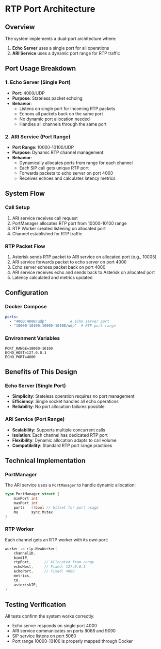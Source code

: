 # RTP Port Architecture

## Overview

The system implements a dual-port architecture where:
1. **Echo Server** uses a single port for all operations
2. **ARI Service** uses a dynamic port range for RTP traffic

## Port Usage Breakdown

### 1. Echo Server (Single Port)
- **Port**: 4000/UDP
- **Purpose**: Stateless packet echoing
- **Behavior**: 
  - Listens on single port for incoming RTP packets
  - Echoes all packets back on the same port
  - No dynamic port allocation needed
  - Handles all channels through the same port

### 2. ARI Service (Port Range)
- **Port Range**: 10000-10100/UDP
- **Purpose**: Dynamic RTP channel management
- **Behavior**:
  - Dynamically allocates ports from range for each channel
  - Each SIP call gets unique RTP port
  - Forwards packets to echo server on port 4000
  - Receives echoes and calculates latency metrics

## System Flow

### Call Setup
1. ARI service receives call request
2. PortManager allocates RTP port from 10000-10100 range
3. RTP Worker created listening on allocated port
4. Channel established for RTP traffic

### RTP Packet Flow
1. Asterisk sends RTP packet to ARI service on allocated port (e.g., 10005)
2. ARI service forwards packet to echo server on port 4000
3. Echo server echoes packet back on port 4000
4. ARI service receives echo and sends back to Asterisk on allocated port
5. Latency calculated and metrics updated

## Configuration

### Docker Compose
```yaml
ports:
  - "4000:4000/udp"           # Echo server port
  - "10000-10100:10000-10100/udp"  # RTP port range
```

### Environment Variables
```env
PORT_RANGE=10000-10100
ECHO_HOST=127.0.0.1
ECHO_PORT=4000
```

## Benefits of This Design

### Echo Server (Single Port)
- **Simplicity**: Stateless operation requires no port management
- **Efficiency**: Single socket handles all echo operations
- **Reliability**: No port allocation failures possible

### ARI Service (Port Range)
- **Scalability**: Supports multiple concurrent calls
- **Isolation**: Each channel has dedicated RTP port
- **Flexibility**: Dynamic allocation adapts to call volume
- **Compatibility**: Standard RTP port range practices

## Technical Implementation

### PortManager
The ARI service uses a `PortManager` to handle dynamic allocation:

```go
type PortManager struct {
    minPort int
    maxPort int
    ports   []bool // bitset for port usage
    mu      sync.Mutex
}
```

### RTP Worker
Each channel gets an RTP worker with its own port:

```go
worker := rtp.NewWorker(
    channelID,
    bindIP,
    rtpPort,      // Allocated from range
    echoHost,     // Fixed: 127.0.0.1
    echoPort,     // Fixed: 4000
    metrics,
    t0,
    asteriskIP,
)
```

## Testing Verification

All tests confirm the system works correctly:
- Echo server responds on single port 4000
- ARI service communicates on ports 8088 and 9090
- SIP service listens on port 5060
- Port range 10000-10100 is properly mapped through Docker